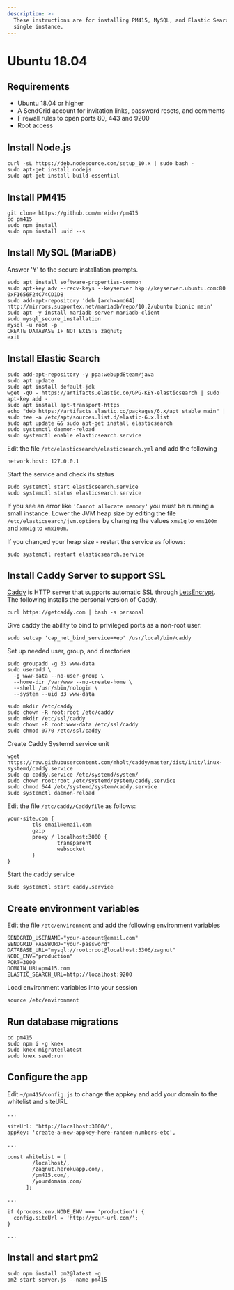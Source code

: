 ```yaml
---
description: >-
  These instructions are for installing PM415, MySQL, and Elastic Search on a
  single instance.
---
```


# Ubuntu 18.04

## Requirements

* Ubuntu 18.04 or higher
* A SendGrid account for invitation links, password resets, and comments
* Firewall rules to open ports 80, 443 and 9200
* Root access

## Install Node.js

```text
curl -sL https://deb.nodesource.com/setup_10.x | sudo bash -
sudo apt-get install nodejs
sudo apt-get install build-essential
```

## Install PM415

```text
git clone https://github.com/mreider/pm415
cd pm415
sudo npm install
sudo npm install uuid --s
```

## Install MySQL \(MariaDB\)

Answer 'Y' to the secure installation prompts.

```text
sudo apt install software-properties-common
sudo apt-key adv --recv-keys --keyserver hkp://keyserver.ubuntu.com:80 0xF1656F24C74CD1D8
sudo add-apt-repository 'deb [arch=amd64] http://mirrors.supportex.net/mariadb/repo/10.2/ubuntu bionic main'
sudo apt -y install mariadb-server mariadb-client
sudo mysql_secure_installation
mysql -u root -p
CREATE DATABASE IF NOT EXISTS zagnut;
exit
```

## Install Elastic Search

```text
sudo add-apt-repository -y ppa:webupd8team/java
sudo apt update
sudo apt install default-jdk
wget -qO - https://artifacts.elastic.co/GPG-KEY-elasticsearch | sudo apt-key add -
sudo apt install apt-transport-https
echo "deb https://artifacts.elastic.co/packages/6.x/apt stable main" | sudo tee -a /etc/apt/sources.list.d/elastic-6.x.list
sudo apt update && sudo apt-get install elasticsearch
sudo systemctl daemon-reload 
sudo systemctl enable elasticsearch.service 
```

Edit the file `/etc/elasticsearch/elasticsearch.yml` and add the following

```text
network.host: 127.0.0.1
```

Start the service and check its status

```text
sudo systemctl start elasticsearch.service
sudo systemctl status elasticsearch.service
```

If you see an error like `'Cannot allocate memory'` you must be running a small instance.  Lower the JVM heap size by editing the file `/etc/elasticsearch/jvm.options` by changing the values `xms1g` to `xms100m` and `xmx1g` to `xmx100m`. 

If you changed your heap size - restart the service as follows:

```text
sudo systemctl restart elasticsearch.service
```

## Install Caddy Server to support SSL

[Caddy](https://caddyserver.com/features) is HTTP server that supports automatic SSL through [LetsEncrypt](https://letsencrypt.org/). The following installs the personal version of Caddy.

```text
curl https://getcaddy.com | bash -s personal
```

Give caddy the ability to bind to privileged ports as a non-root user:

```text
sudo setcap 'cap_net_bind_service=+ep' /usr/local/bin/caddy
```

Set up needed user, group, and directories

```text
sudo groupadd -g 33 www-data
sudo useradd \
  -g www-data --no-user-group \
  --home-dir /var/www --no-create-home \
  --shell /usr/sbin/nologin \
  --system --uid 33 www-data

sudo mkdir /etc/caddy
sudo chown -R root:root /etc/caddy
sudo mkdir /etc/ssl/caddy
sudo chown -R root:www-data /etc/ssl/caddy
sudo chmod 0770 /etc/ssl/caddy
```

Create Caddy Systemd service unit

```text
wget https://raw.githubusercontent.com/mholt/caddy/master/dist/init/linux-systemd/caddy.service
sudo cp caddy.service /etc/systemd/system/
sudo chown root:root /etc/systemd/system/caddy.service
sudo chmod 644 /etc/systemd/system/caddy.service
sudo systemctl daemon-reload
```

Edit the file `/etc/caddy/Caddyfile` as follows:

```text
your-site.com {
        tls email@email.com
        gzip
        proxy / localhost:3000 {
                transparent
                websocket
        }
}
```

Start the caddy service

```text
sudo systemctl start caddy.service
```

## Create environment variables

Edit the file `/etc/environment` and add the following environment variables

```text
SENDGRID_USERNAME="your-account@email.com"
SENDGRID_PASSWORD="your-password"
DATABASE_URL="mysql://root:root@localhost:3306/zagnut"
NODE_ENV="production"
PORT=3000
DOMAIN_URL=pm415.com
ELASTIC_SEARCH_URL=http://localhost:9200
```

Load  environment variables into your session

```text
source /etc/environment
```

## Run database migrations

```text
cd pm415
sudo npm i -g knex
sudo knex migrate:latest
sudo knex seed:run
```

## Configure the app

Edit `~/pm415/config.js` to change the appkey and add your domain to the whitelist and siteURL

```text
...

siteUrl: 'http://localhost:3000/',
appKey: 'create-a-new-appkey-here-random-numbers-etc',

...

const whitelist = [
        /localhost/,
        /zagnut.herokuapp.com/,
        /pm415.com/,
        /yourdomain.com/
      ];

...

if (process.env.NODE_ENV === 'production') {
  config.siteUrl = 'http://your-url.com/';
}

...
```

## Install and start pm2

```text
sudo npm install pm2@latest -g
pm2 start server.js --name pm415
```

